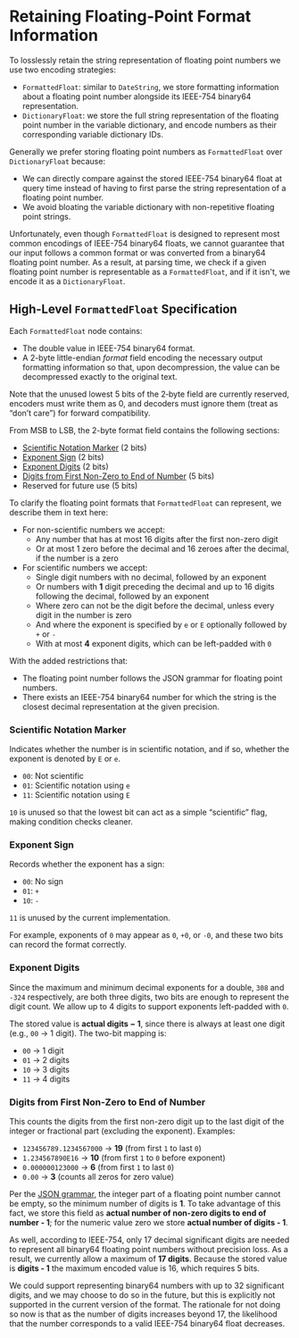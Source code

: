 # Retaining Floating-Point Format Information

To losslessly retain the string representation of floating point numbers we use two encoding
strategies:
* `FormattedFloat`: similar to `DateString`, we store formatting information about a floating point
number alongside its IEEE-754 binary64 representation.
* `DictionaryFloat`: we store the full string representation of the floating point number in the
variable dictionary, and encode numbers as their corresponding variable dictionary IDs.

Generally we prefer storing floating point numbers as `FormattedFloat` over `DictionaryFloat`
because:
* We can directly compare against the stored IEEE-754 binary64 float at query time instead of having
to first parse the string representation of a floating point number.
* We avoid bloating the variable dictionary with non-repetitive floating point strings.

Unfortunately, even though `FormattedFloat` is designed to represent most common encodings of
IEEE-754 binary64 floats, we cannot guarantee that our input follows a common format or was
converted from a binary64 floating point number. As a result, at parsing time, we check if a given
floating point number is representable as a `FormattedFloat`, and if it isn't, we encode it as a
`DictionaryFloat`.

## High-Level `FormattedFloat` Specification  

Each `FormattedFloat` node contains:

- The double value in IEEE-754 binary64 format.
- A 2-byte little-endian *format* field encoding the necessary output formatting information so
  that, upon decompression, the value can be decompressed exactly to the original text.

Note that the unused lowest 5 bits of the 2‑byte field are currently reserved, encoders must write
them as 0, and decoders must ignore them (treat as “don’t care”) for forward compatibility.

From MSB to LSB, the 2-byte format field contains the following sections:
- [Scientific Notation Marker](#scientific-notation-marker) (2 bits)
- [Exponent Sign](#exponent-sign) (2 bits)
- [Exponent Digits](#exponent-digits) (2 bits)
- [Digits from First Non-Zero to End of Number](#digits-from-first-non-zero-to-end-of-number) (5 bits)
- Reserved for future use (5 bits)

To clarify the floating point formats that `FormattedFloat` can represent, we describe them in text
here:
* For non-scientific numbers we accept:
  * Any number that has at most 16 digits after the first non-zero digit
  * Or at most 1 zero before the decimal and 16 zeroes after the decimal, if the number is a zero
* For scientific numbers we accept:
  * Single digit numbers with no decimal, followed by an exponent
  * Or numbers with **1** digit preceding the decimal and up to 16 digits following the
    decimal, followed by an exponent
  * Where zero can not be the digit before the decimal, unless every digit in the number is zero
  * And where the exponent is specified by `e` or `E` optionally followed by `+` or `-`
  * With at most **4** exponent digits, which can be left-padded with `0`

With the added restrictions that:
* The floating point number follows the JSON grammar for floating point numbers.
* There exists an IEEE-754 binary64 number for which the string is the closest decimal
  representation at the given precision.

### Scientific Notation Marker

Indicates whether the number is in scientific notation, and if so, whether the exponent is denoted
by `E` or `e`.

- `00`: Not scientific
- `01`: Scientific notation using `e`
- `11`: Scientific notation using `E`

`10` is unused so that the lowest bit can act as a simple “scientific” flag, making condition
checks cleaner.

### Exponent Sign

Records whether the exponent has a sign:

- `00`: No sign
- `01`: `+`
- `10`: `-`

`11` is unused by the current implementation.

For example, exponents of `0` may appear as `0`, `+0`, or `-0`, and these two bits can record the
format correctly.

### Exponent Digits

Since the maximum and minimum decimal exponents for a double, `308` and `-324` respectively, are
both three digits, two bits are enough to represent the digit count. We allow up to 4 digits to
support exponents left-padded with `0`.

The stored value is **actual digits − 1**, since there is always at least one digit
(e.g., `00` → 1 digit). The two-bit mapping is:

- `00` → 1 digit
- `01` → 2 digits
- `10` → 3 digits
- `11` → 4 digits

### Digits from First Non-Zero to End of Number

This counts the digits from the first non-zero digit up to the last digit of the integer or
fractional part (excluding the exponent). Examples:

- `123456789.1234567000` → **19** (from first `1` to last `0`)
- `1.234567890E16` → **10** (from first `1` to `0` before exponent)
- `0.000000123000` → **6** (from first `1` to last `0`)
- `0.00` → **3** (counts all zeros for zero value)

Per the [JSON grammar][json_grammar], the integer part of a floating point number cannot be empty,
so the minimum number of digits is **1**. To take advantage of this fact, we store this field as
**actual number of non-zero digits to end of number - 1**; for the numeric value zero we store
**actual number of digits - 1**.

As well, according to IEEE-754, only 17 decimal significant digits are needed to represent all
binary64 floating point numbers without precision loss. As a result, we currently allow a maximum of
**17 digits**. Because the stored value is **digits - 1** the maximum encoded value is 16, which
requires 5 bits.

We could support representing binary64 numbers with up to 32 significant digits, and we may choose
to do so in the future, but this is explicitly not supported in the current version of the format.
The rationale for not doing so now is that as the number of digits increases beyond 17, the
likelihood that the number corresponds to a valid IEEE-754 binary64 float decreases.

[json_grammar]: https://www.crockford.com/mckeeman.html
